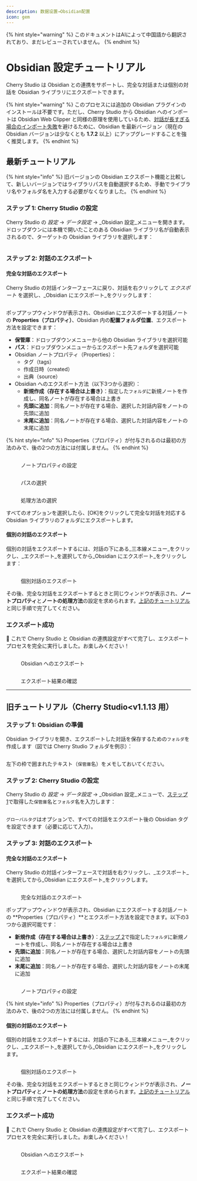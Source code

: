 ```yaml
---
description: 数据设置→Obsidian配置
icon: gem
---
```


{% hint style="warning" %}
このドキュメントはAIによって中国語から翻訳されており、まだレビューされていません。
{% endhint %}

# Obsidian 設定チュートリアル

Cherry Studio は Obsidian との連携をサポートし、完全な対話または個別の対話を Obsidian ライブラリにエクスポートできます。

{% hint style="warning" %}
このプロセスには追加の Obsidian プラグインのインストールは不要です。ただし、Cherry Studio から Obsidian へのインポートは Obsidian Web Clipper と同様の原理を使用しているため、[対話が長すぎる場合のインポート失敗](https://github.com/obsidianmd/obsidian-clipper/releases/tag/0.7.0)を避けるために、Obsidian を最新バージョン（現在の Obsidian バージョンは少なくとも **1.7.2** 以上）にアップグレードすることを強く推奨します。
{% endhint %}

## 最新チュートリアル

{% hint style="info" %}
旧バージョンの Obsidian エクスポート機能と比較して、新しいバージョンではライブラリパスを自動選択するため、手動でライブラリ名やフォルダ名を入力する必要がなくなりました。
{% endhint %}

### ステップ 1: Cherry Studio の設定

Cherry Studio の _設定_ → _データ設定_ → _Obsidian 設定_メニューを開きます。ドロップダウンには本機で開いたことのある Obsidian ライブラリ名が自動表示されるので、ターゲットの Obsidian ライブラリを選択します：

<figure><img src="../.gitbook/assets/image (142).png" alt=""><figcaption></figcaption></figure>

### ステップ 2: 対話のエクスポート

#### 完全な対話のエクスポート

Cherry Studio の対話インターフェースに戻り、対話を右クリックして _エクスポート_ を選択し、_Obsidian にエクスポート_をクリックします：

<figure><img src="../.gitbook/assets/image (143).png" alt=""><figcaption></figcaption></figure>

ポップアップウィンドウが表示され、Obsidian にエクスポートする対話ノートの **Properties（プロパティ）**、Obsidian 内の**配置フォルダ位置**、エクスポート方法を設定できます：

* **保管庫**：ドロップダウンメニューから他の Obsidian ライブラリを選択可能
* **パス**：ドロップダウンメニューからエクスポート先フォルダを選択可能
* Obsidian ノートプロパティ（Properties）：
  * タグ（tags）
  * 作成日時（created）
  * 出典（source）
* Obsidian へのエクスポート方法（以下3つから選択）：
  * **新規作成（存在する場合は上書き）**：指定した`フォルダ`に新規ノートを作成し、同名ノートが存在する場合は上書き
  * **先頭に追加**：同名ノートが存在する場合、選択した対話内容をノートの先頭に追加
  * **末尾に追加**：同名ノートが存在する場合、選択した対話内容をノートの末尾に追加

{% hint style="info" %}
Properties（プロパティ）が付与されるのは最初の方法のみで、後の2つの方法には付属しません。
{% endhint %}

<figure><img src="../.gitbook/assets/image (144).png" alt=""><figcaption><p>ノートプロパティの設定</p></figcaption></figure>

<figure><img src="../.gitbook/assets/image (145).png" alt=""><figcaption><p>パスの選択</p></figcaption></figure>

<figure><img src="../.gitbook/assets/image (146).png" alt=""><figcaption><p>処理方法の選択</p></figcaption></figure>

すべてのオプションを選択したら、[OK]をクリックして完全な対話を対応する Obsidian ライブラリのフォルダにエクスポートします。

#### 個別の対話のエクスポート

個別の対話をエクスポートするには、対話の下にある_三本線メニュー_をクリックし、_エクスポート_を選択してから_Obsidian にエクスポート_をクリックします：

<figure><img src="../.gitbook/assets/image (147).png" alt=""><figcaption><p>個別対話のエクスポート</p></figcaption></figure>

その後、完全な対話をエクスポートするときと同じウィンドウが表示され、**ノートプロパティ**と**ノートの処理方法**の設定を求められます。[上記のチュートリアル](obsidian.md#dao-chu-wan-zheng-dui-hua)と同じ手順で完了してください。

### エクスポート成功

🎉 これで Cherry Studio と Obsidian の連携設定がすべて完了し、エクスポートプロセスを完全に実行しました。お楽しみください！

<figure><img src="../.gitbook/assets/image (140).png" alt=""><figcaption><p>Obsidian へのエクスポート</p></figcaption></figure>

<figure><img src="../.gitbook/assets/image (139).png" alt=""><figcaption><p>エクスポート結果の確認</p></figcaption></figure>

***

## 旧チュートリアル（Cherry Studio\<v1.1.13 用）

### ステップ 1: Obsidian の準備

Obsidian ライブラリを開き、エクスポートした対話を保存するための`フォルダ`を作成します（図では Cherry Studio フォルダを例示）：

<figure><img src="../.gitbook/assets/image (127).png" alt=""><figcaption></figcaption></figure>

左下の枠で囲まれたテキスト（`保管庫`名）をメモしておいてください。

### ステップ 2: Cherry Studio の設定

Cherry Studio の _設定_ → _データ設定_ → _Obsidian 設定_メニューで、[ステップ 1](obsidian.md#di-yi-bu)で取得した`保管庫`名と`フォルダ`名を入力します：

<figure><img src="../.gitbook/assets/image (129).png" alt=""><figcaption></figcaption></figure>

`グローバルタグ`はオプションで、すべての対話をエクスポート後の Obsidian タグを設定できます（必要に応じて入力）。

### ステップ 3: 対話のエクスポート

#### 完全な対話のエクスポート

Cherry Studio の対話インターフェースで対話を右クリックし、_エクスポート_を選択してから_Obsidian にエクスポート_をクリックします。

<figure><img src="../.gitbook/assets/image (138).png" alt=""><figcaption><p>完全な対話のエクスポート</p></figcaption></figure>

ポップアップウィンドウが表示され、Obsidian にエクスポートする対話ノートの **Properties（プロパティ）**とエクスポート方法を設定できます。以下の3つから選択可能です：

* **新規作成（存在する場合は上書き）**：[ステップ 2](obsidian.md#di-er-bu)で指定した`フォルダ`に新規ノートを作成し、同名ノートが存在する場合は上書き
* **先頭に追加**：同名ノートが存在する場合、選択した対話内容をノートの先頭に追加
* **末尾に追加**：同名ノートが存在する場合、選択した対話内容をノートの末尾に追加

<figure><img src="../.gitbook/assets/image (137).png" alt=""><figcaption><p>ノートプロパティの設定</p></figcaption></figure>

{% hint style="info" %}
Properties（プロパティ）が付与されるのは最初の方法のみで、後の2つの方法には付属しません。
{% endhint %}

#### 個別の対話のエクスポート

個別の対話をエクスポートするには、対話の下にある_三本線メニュー_をクリックし、_エクスポート_を選択してから_Obsidian にエクスポート_をクリックします。

<figure><img src="../.gitbook/assets/image (141).png" alt=""><figcaption><p>個別対話のエクスポート</p></figcaption></figure>

その後、完全な対話をエクスポートするときと同じウィンドウが表示され、**ノートプロパティ**と**ノートの処理方法**の設定を求められます。[上記のチュートリアル](obsidian.md#dao-chu-wan-zheng-dui-hua)と同じ手順で完了してください。

### エクスポート成功

🎉 これで Cherry Studio と Obsidian の連携設定がすべて完了し、エクスポートプロセスを完全に実行しました。お楽しみください！

<figure><img src="../.gitbook/assets/image (140).png" alt=""><figcaption><p>Obsidian へのエクスポート</p></figcaption></figure>

<figure><img src="../.gitbook/assets/image (139).png" alt=""><figcaption><p>エクスポート結果の確認</p></figcaption></figure>